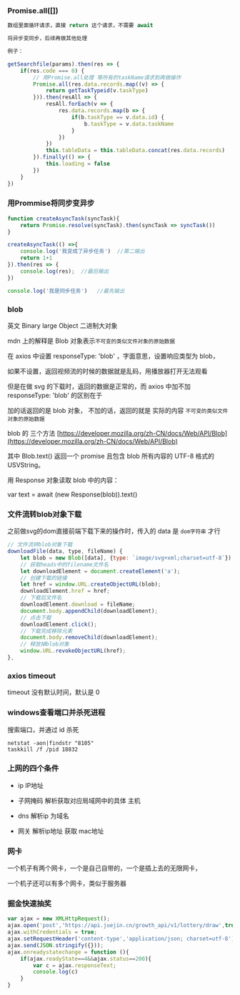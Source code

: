### Promise.all([])
```js
数组里面循环请求，直接 return 这个请求，不需要 await

将异步变同步，后续再做其他处理

例子：

getSearchfile(params).then(res => {
    if(res.code === 0) {
        // 用Promise.all处理 等所有的taskName请求到再做操作
        Promise.all(res.data.records.map((v) => {
            return getTaskTypeid(v.taskType)
        })).then(resAll => {
            resAll.forEach(v => {
                res.data.records.map(b => {
                    if(b.taskType == v.data.id) {
                        b.taskType = v.data.taskName
                    }
                })
            })
            this.tableData = this.tableData.concat(res.data.records)
        }).finally(() => {
            this.loading = false
        })
    }
})
```

### 用Prommise将同步变异步
```js
function createAsyncTask(syncTask){
    return Promise.resolve(syncTask).then(syncTask => syncTask())
}

createAsyncTask(() =>{
    console.log('我变成了异步任务')  //第二输出
    return 1+1
}).then(res => {
    console.log(res);  //最后输出
})

console.log('我是同步任务')   //最先输出
```

### blob

英文 Binary large Object 二进制大对象

mdn 上的解释是 Blob 对象表示`不可变的类似文件对象的原始数据`

在 axios 中设置 responseType: 'blob' ，字面意思，设置响应类型为 blob，

如果不设置，返回视频流的时候的数据就是乱码，用播放器打开无法观看

但是在做 svg 的下载时，返回的数据是正常的，而 axios 中加不加 responseType: 'blob' 的区别在于

加的话返回的是 blob 对象， 不加的话，返回的就是 实际的内容 `不可变的类似文件对象的原始数据`

blob 的 三个方法 [https://developer.mozilla.org/zh-CN/docs/Web/API/Blob](https://developer.mozilla.org/zh-CN/docs/Web/API/Blob)

其中 Blob.text() 返回一个 promise 且包含 blob 所有内容的 UTF-8 格式的 USVString。

用 Response 对象读取 blob 中的内容：

var text = await (new Response(blob)).text() 

### 文件流转blob对象下载
之前做svg的dom直接前端下载下来的操作时，传入的 data 是 `dom字符串` 才行
```js
// 文件流转blob对象下载
downloadFile(data, type, fileName) {
    let blob = new Blob([data], {type: `image/svg+xml;charset=utf-8`});
    // 获取heads中的filename文件名
    let downloadElement = document.createElement('a');
    // 创建下载的链接
    let href = window.URL.createObjectURL(blob);
    downloadElement.href = href;
    // 下载后文件名
    downloadElement.download = fileName;
    document.body.appendChild(downloadElement);
    // 点击下载
    downloadElement.click();
    // 下载完成移除元素
    document.body.removeChild(downloadElement);
    // 释放掉blob对象
    window.URL.revokeObjectURL(href);
},
```

### axios timeout

timeout 没有默认时间，默认是 0

### windows查看端口并杀死进程

搜索端口，并通过 id 杀死
```
netstat -aon|findstr "8105"
taskkill /f /pid 18832
```

### 上网的四个条件

- ip IP地址

- 子网掩码 解析获取对应局域网中的具体 主机

- dns 解析ip 为域名

- 网关 解析ip地址 获取 mac地址

### 网卡

一个机子有两个网卡，一个是自己自带的，一个是插上去的无限网卡，

一个机子还可以有多个网卡，类似于服务器

### 掘金快速抽奖
```js
var ajax = new XMLHttpRequest();
ajax.open('post','https://api.juejin.cn/growth_api/v1/lottery/draw',true);
ajax.withCredentials = true;
ajax.setRequestHeader('content-type','application/json; charset=utf-8');
ajax.send(JSON.stringify({}));
ajax.onreadystatechange = function (){
    if(ajax.readyState==4&&ajax.status==200){
        var c = ajax.responseText;
        console.log(c)
    }
}
```
